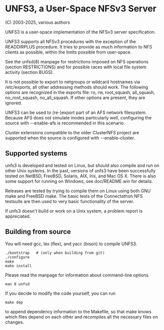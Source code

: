 # UNFS3, a User-Space NFSv3 Server

(C) 2003-2025, various authors

UNFS3 is a user-space implementation of the NFSv3 server
specification.

UNFS3 supports all NFSv3 procedures with the exception of the
READDIRPLUS procedure. It tries to provide as much information
to NFS clients as possible, within the limits possible from
user-space.

See the unfsd(8) manpage for restrictions imposed on NFS
operations (section RESTRICTIONS) and for possible races
with local file system activity (section BUGS).

It is not possible to export to netgroups or wildcard hostnames
via /etc/exports, all other addressing methods should work. The
following options are recognized in the exports file: ro, rw,
root_squash, all_squash, no_root_squash, no_all_squash. If
other options are present, they are ignored.

UNFS3 can be used to (re-)export part of an AFS network filesystem.
Because AFS does not simulate inodes particularly well, configuring the
source with --enable-afs is recommended in this scenario.

Cluster extensions compatible to the older ClusterNFS project
are supported when the source is configured with --enable-cluster.


## Supported systems

unfs3 is developed and tested on Linux, but should also compile
and run on other Unix systems. In the past, versions of unfs3
have been successfully tested on NetBSD, FreeBSD, Solaris, AIX,
Irix, and Mac OS X. There is also some support for running on
Windows, see doc/README.win for details.

Releases are tested by trying to compile them on Linux using both
GNU make and FreeBSD make. The basic tests of the Connectathon
NFS testsuite are then used to very basic functionality of the
server.

If unfs3 doesn't build or work on a Unix system, a problem
report is appreciated.


## Building from source

You will need gcc, lex (flex), and yacc (bison) to compile UNFS3.

    ./bootstrap   # (only when building from git)
    ./configure
    make
    make install

Please read the manpage for information about command-line
options.

    man 8 unfsd

If you decide to modify the code yourself, you can run

    make dep

to append dependency information to the Makefile, so that make
knows which files depend on each other and recompiles all the
necessary files on changes.
